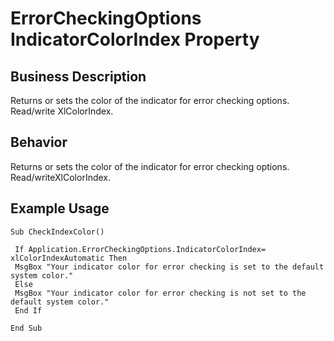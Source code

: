 # ErrorCheckingOptions IndicatorColorIndex Property

## Business Description
Returns or sets the color of the indicator for error checking options. Read/write XlColorIndex.

## Behavior
Returns or sets the color of the indicator for  error checking options. Read/writeXlColorIndex.

## Example Usage
```vba
Sub CheckIndexColor() 
 
 If Application.ErrorCheckingOptions.IndicatorColorIndex= xlColorIndexAutomatic Then 
 MsgBox "Your indicator color for error checking is set to the default system color." 
 Else 
 MsgBox "Your indicator color for error checking is not set to the default system color." 
 End If 
 
End Sub
```
